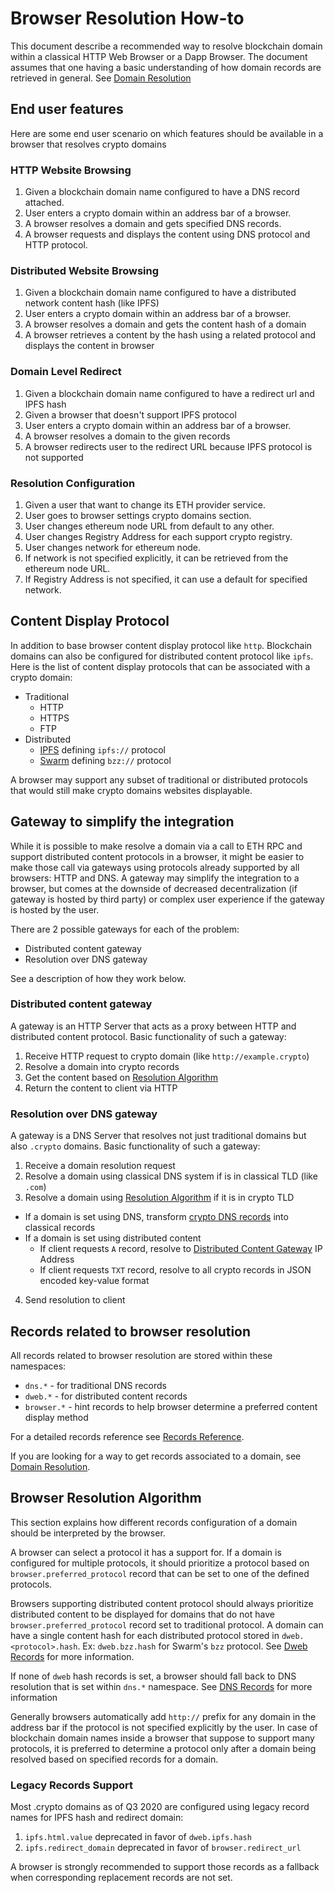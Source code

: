 # Browser Resolution How-to

This document describe a recommended way to resolve blockchain domain within a classical HTTP Web Browser or a Dapp Browser.
The document assumes that one having a basic understanding of how domain records are retrieved in general. See [Domain Resolution](./ARCHITECTURE.md#domain-resolution)

## End user features

Here are some end user scenario on which features should be available in a browser that resolves crypto domains

### HTTP Website Browsing

1. Given a blockchain domain name configured to have a DNS record attached.
2. User enters a crypto domain within an address bar of a browser.
3. A browser resolves a domain and gets specified DNS records.
4. A browser requests and displays the content using DNS protocol and HTTP protocol.

### Distributed Website Browsing

1. Given a blockchain domain name configured to have a distributed network content hash (like IPFS)
2. User enters a crypto domain within an address bar of a browser.
3. A browser resolves a domain and gets the content hash of a domain
4. A browser retrieves a content by the hash using a related protocol and displays the content in browser

### Domain Level Redirect

1. Given a blockchain domain name configured to have a redirect url and IPFS hash
2. Given a browser that doesn't support IPFS protocol
3. User enters a crypto domain within an address bar of a browser.
4. A browser resolves a domain to the given records
5. A browser redirects user to the redirect URL because IPFS protocol is not supported

### Resolution Configuration

1. Given a user that want to change its ETH provider service.
2. User goes to browser settings crypto domains section.
3. User changes ethereum node URL from default to any other.
4. User changes Registry Address for each support crypto registry.
5. User changes network for ethereum node.
6. If network is not specified explicitly, it can be retrieved from the ethereum node URL.
7. If Registry Address is not specified, it can use a default for specified network.

## Content Display Protocol

In addition to base browser content display protocol like `http`. Blockchain domains can also be configured for distributed content protocol like `ipfs`. Here is the list of content display protocols that can be associated with a crypto domain:

* Traditional
  * HTTP
  * HTTPS
  * FTP
* Distributed
  * [IPFS](https://en.wikipedia.org/wiki/InterPlanetary_File_System) defining `ipfs://` protocol
  * [Swarm](https://swarm-guide.readthedocs.io/en/stable/architecture.html#the-bzz-protocol) defining `bzz://` protocol

A browser may support any subset of traditional or distributed protocols that would still make crypto domains websites displayable.


## Gateway to simplify the integration

While it is possible to make resolve a domain via a call to ETH RPC and support distributed content protocols in a browser, it might be easier to make those call via gateways using protocols already supported by all browsers: HTTP and DNS.
A gateway may simplify the integration to a browser, but comes at the downside of decreased decentralization (if gateway is hosted by third party) or complex user experience if the gateway is hosted by the user.

There are 2 possible gateways for each of the problem:

* Distributed content gateway
* Resolution over DNS gateway

See a description of how they work below.

<div id="distributed-gateway"></div>

### Distributed content gateway

A gateway is an HTTP Server that acts as a proxy between HTTP and distributed content protocol. 
Basic functionality of such a gateway:

1. Receive HTTP request to crypto domain (like `http://example.crypto`) 
2. Resolve a domain into crypto records
3. Get the content based on [Resolution Algorithm](#resolution-algorithm)
4. Return the content to client via HTTP

### Resolution over DNS gateway

A gateway is a DNS Server that resolves not just traditional domains but also `.crypto` domains.
Basic functionality of such a gateway:

1. Receive a domain resolution request
2. Resolve a domain using classical DNS system if is in classical TLD (like `.com`)
3. Resolve a domain using [Resolution Algorithm](#resolution-algorithm) if it is in crypto TLD
  * If a domain is set using DNS, transform [crypto DNS records](./ARCHITECTURE.md#dns-records) into classical records
  * If a domain is set using distributed content
    * If client requests `A` record, resolve to [Distributed Content Gateway](#distributed-gateway) IP Address
    * If client requests `TXT` record, resolve to all crypto records in JSON encoded key-value format
4. Send resolution to client

## Records related to browser resolution

All records related to browser resolution are stored within these namespaces:

* `dns.*` - for traditional DNS records
* `dweb.*` - for distributed content records
* `browser.*` - hint records to help browser determine a preferred content display method

For a detailed records reference see [Records Reference](./RECORDS_REFERENCE.md).

If you are looking for a way to get records associated to a domain,
see [Domain Resolution](./ARCHITECTURE.md#domain-resolution).

<div id="resolution-algorithm"></div>

## Browser Resolution Algorithm

This section explains how different records configuration of a domain should be interpreted by the browser.

A browser can select a protocol it has a support for.
If a domain is configured for multiple protocols, it should prioritize a protocol based on `browser.preferred_protocol` record that can be set to one of the defined protocols.

Browsers supporting distributed content protocol should always prioritize distributed content to be displayed for domains that do not have `browser.preferred_protocol` record set to traditional protocol. 
A domain can have a single content hash for each distributed protocol stored in `dweb.<protocol>.hash`. Ex: `dweb.bzz.hash` for Swarm's `bzz` protocol. See [Dweb Records](./ARCHITECTURE.md#dweb-records) for more information.

If none of `dweb` hash records is set, a browser should fall back to DNS resolution that is set within `dns.*` namespace.
See [DNS Records](./ARCHITECTURE.md#dns-records) for more information

Generally browsers automatically add `http://` prefix for any domain in the address bar if the protocol is not specified explicitly by the user. In case of blockchain domain names inside a browser that suppose to support many protocols, it is preferred to determine a protocol only after a domain being resolved based on specified records for a domain.

<div id="legacy-records"></div>

### Legacy Records Support

Most .crypto domains as of Q3 2020 are configured using legacy record names for IPFS hash and redirect domain:

1. `ipfs.html.value` deprecated in favor of `dweb.ipfs.hash`
2. `ipfs.redirect_domain` deprecated in favor of `browser.redirect_url`

A browser is strongly recommended to support those records as a fallback when corresponding replacement records are not set.
